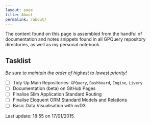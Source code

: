 ```yaml
---
layout: page
title: About
permalink: /about/
---
```


The content found on this page is assembled from the handful of documentation and notes snippets found in all GPQuery repository directories, as well as my personal notebook.

## Tasklist
*Be sure to maintain the order of highest to lowest priority!*

 - [ ] Tidy Up Main Repositories: `GPQuery`, `Dashboard`, `Engine`, `Livery`
 - [ ] Documentation (beta) on GitHub Pages
 - [ ] Finalise Slim Application Standard Routing
 - [ ] Finalise Eloquent ORM Standard Models and Relations
 - [ ] Basic Data Visualisation with nvD3

Last update: 18:55 on 17/01/2015.
